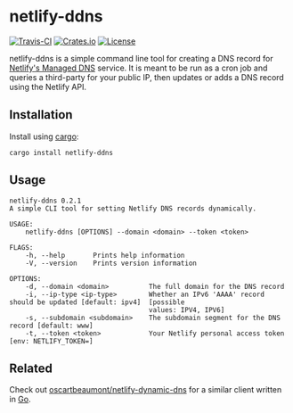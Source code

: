 # netlify-ddns

[![Travis-CI](https://img.shields.io/travis/com/lukehsiao/netlify-ddns-rs)](https://travis-ci.com/lukehsiao/netlify-ddns-rs)
[![Crates.io](https://img.shields.io/crates/v/netlify-ddns)](https://crates.io/crates/netlify-ddns)
[![License](https://img.shields.io/crates/l/netlify-ddns)](https://github.com/lukehsiao/netlify-ddns-rs/blob/master/LICENSE-MIT)

netlify-ddns is a simple command line tool for creating a DNS record for
[Netlify's Managed DNS][netlify] service. It is meant to be run as a cron job
and queries a third-party for your public IP, then updates or adds a DNS record
using the Netlify API.

## Installation

Install using [cargo][cargo]:

```
cargo install netlify-ddns
```

## Usage

```
netlify-ddns 0.2.1
A simple CLI tool for setting Netlify DNS records dynamically.

USAGE:
    netlify-ddns [OPTIONS] --domain <domain> --token <token>

FLAGS:
    -h, --help       Prints help information
    -V, --version    Prints version information

OPTIONS:
    -d, --domain <domain>          The full domain for the DNS record
    -i, --ip-type <ip-type>        Whether an IPv6 'AAAA' record should be updated [default: ipv4]  [possible
                                   values: IPV4, IPV6]
    -s, --subdomain <subdomain>    The subdomain segment for the DNS record [default: www]
    -t, --token <token>            Your Netlify personal access token [env: NETLIFY_TOKEN=]
```

## Related

Check out [oscartbeaumont/netlify-dynamic-dns][netlify-ddns-go] for a similar
client written in [Go][go].

[cargo]: https://doc.rust-lang.org/cargo/getting-started/installation.html
[go]: https://golang.org/
[netlify-ddns-go]: https://github.com/oscartbeaumont/netlify-dynamic-dns
[netlify]: https://www.netlify.com/docs/dns/
